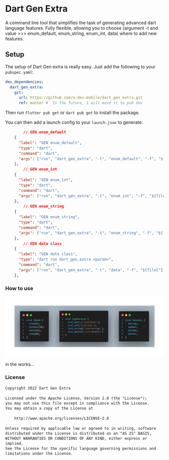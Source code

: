 # Dart Gen Extra

A command line tool that simplifies the task of generating advanced dart language features. Fully flexible, allowing you to choose (argument -t and value >>> enum_default, enum_string, enum_int, data) where to add new features.

## Setup

The setup of Dart Gen extra is really easy. Just add the following to your `pubspec.yaml`:

```yaml
dev_dependencies:
  dart_gen_extra:
    git:
      url: https://github.com/a-dev-mobile/dart_gen_extra.git
      ref: master #  In the future, I will move it to pub dev
```

Then run `flutter pub get` or `dart pub get` to install the package.


You can then add a launch config to your `launch.json` to generate:

```json
        // GEN enum_default
    {
      "label": "GEN enum_default",
      "type": "dart",
      "command": "dart",
      "args": ["run", "dart_gen_extra", "-t", "enum_default", "-f", "${file}"],
    },
        // GEN enum_int
    {
      "label": "GEN enum_int",
      "type": "dart",
      "command": "dart",
      "args": ["run", "dart_gen_extra", "-t", "enum_int", "-f", "${file}"],
    },
        // GEN enum_string    
    {
      "label": "GEN enum_string",
      "type": "dart",
      "command": "dart",
      "args": ["run", "dart_gen_extra", "-t", "enum_string", "-f", "${file}"],
    },
        // GEN data class   
    {
      "label": "GEN data class",
      "type": "dart run dart_gen_extra <param>",
      "command": "dart",
      "args": ["run", "dart_gen_extra", "-t", "data", "-f", "${file}"],
    },
```

### How to use

![enum_type](https://github.com/a-dev-mobile/dart_gen_extra/blob/master/resources/enum_type.png)

in the works...




### License

```
Copyright 2022 Dart Gen Extra

Licensed under the Apache License, Version 2.0 (the "License");
you may not use this file except in compliance with the License.
You may obtain a copy of the License at

    http://www.apache.org/licenses/LICENSE-2.0

Unless required by applicable law or agreed to in writing, software
distributed under the License is distributed on an "AS IS" BASIS,
WITHOUT WARRANTIES OR CONDITIONS OF ANY KIND, either express or implied.
See the License for the specific language governing permissions and
limitations under the License.
```